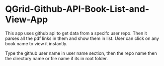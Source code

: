 # QGrid-Github-API-Book-List-and-View-App
This app uses github api to get data from a specifc user repo. Then it parses all the pdf links in them and show them in list. User can click on any book name to view it instantly.


Type the github user name in user name section, then the repo name then the directory name or file name if its in root folder.
